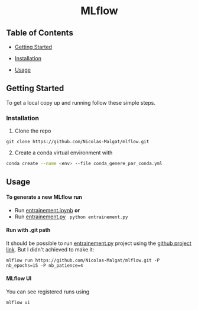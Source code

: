 <p  align="center">
<h1  align="center">MLflow</h3>
</p>

## Table of Contents

*  [Getting Started](#getting-started)

*  [Installation](#installation)

*  [Usage](#usage)

## Getting Started

To get a local copy up and running follow these simple steps.

### Installation

1. Clone the repo
```git
git clone https://github.com/Nicolas-Malgat/mlflow.git
```
2. Create a conda virtual environment with
```bash
conda create --name <env> --file conda_genere_par_conda.yml
```
## Usage

#### To generate a new MLflow run
- Run [entrainement.ipynb](https://github.com/Nicolas-Malgat/mlflow/blob/main/entrainement.ipynb "entrainement.ipynb")
**or**
-  Run [entrainement.py](https://github.com/Nicolas-Malgat/mlflow/blob/main/entrainement.py "entrainement.py")
```	python entrainement.py```

#### Run with .git path
It should be possible to run [entrainement.py](https://github.com/Nicolas-Malgat/mlflow/blob/main/entrainement.py "entrainement.py") project using the [github project link](https://github.com/Nicolas-Malgat/mlflow.git). But I didn't achieved to make it:
```
mlflow run https://github.com/Nicolas-Malgat/mlflow.git -P nb_epochs=15 -P nb_patience=4
```

#### MLflow UI
You can see registered runs using
```
mlflow ui
```

